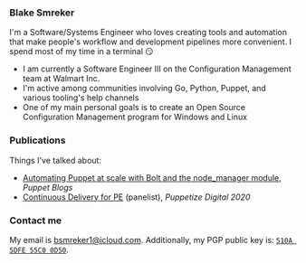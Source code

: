 ### Blake Smreker

I'm a Software/Systems Engineer who loves creating tools and automation that make people's workflow and development pipelines more convenient. I spend most of my time in a terminal 😏

- I am currently a Software Engineer III on the Configuration Management team at Walmart Inc.
- I'm active among communities involving Go, Python, Puppet, and various tooling's help channels
- One of my main personal goals is to create an Open Source Configuration Management program for Windows and Linux

### Publications

Things I've talked about:

- [Automating Puppet at scale with Bolt and the node_manager module](https://puppet.com/blog/automating-puppet-scale-bolt-and-nodemanager-module/), _Puppet Blogs_
- [Continuous Delivery for PE](https://www.youtube.com/watch?v=M5HVcevwAdE&list=PLV86BgbREluXpEPnW_Bb4kgZAlGit4EnW&index=40) (panelist), _Puppetize Digital 2020_

### Contact me

My email is bsmreker1@icloud.com. Additionally, my PGP public key is: [`510A 5DFE 55C0 0D50`](https://keybase.io/bsmirks/pgp_keys.asc).
